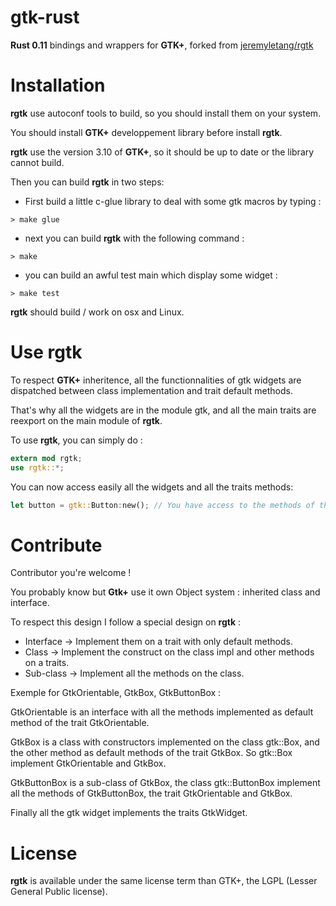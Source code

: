 gtk-rust
====

__Rust 0.11__ bindings and wrappers for __GTK+__, forked from [jeremyletang/rgtk](//github.com/jeremyletang/rgtk)


Installation
============

__rgtk__ use autoconf tools to build, so you should install them on your system.

You should install __GTK+__ developpement library before install __rgtk__.

__rgtk__ use the version 3.10 of __GTK+__, so it should be up to date or the library cannot build.

Then you can build __rgtk__ in two steps: 

* First build a little c-glue library to deal with some gtk macros by typing :

```Shell
> make glue
```

* next you can build __rgtk__ with the following command :

```Shell
> make 
```

* you can build an awful test main which display some widget :

```Shell
> make test
```

__rgtk__ should build / work on osx and Linux.


Use __rgtk__
============

To respect __GTK+__ inheritence, all the functionnalities of gtk widgets are dispatched between class implementation and trait default methods.

That's why all the widgets are in the module gtk, and all the main traits are reexport on the main module of __rgtk__.

To use __rgtk__, you can simply do :

```Rust
extern mod rgtk;
use rgtk::*;
```

You can now access easily all the widgets and all the traits methods:

```Rust
let button = gtk::Button:new(); // You have access to the methods of the button and all the method of the trait GtkButton.
```


Contribute
==========

Contributor you're welcome !

You probably know but __Gtk+__ use it own Object system : inherited class and interface.

To respect this design I follow a special design on __rgtk__ :

* Interface -> Implement them on a trait with only default methods.
* Class -> Implement the construct on the class impl and other methods on a traits.
* Sub-class -> Implement all the methods on the class.

Exemple for GtkOrientable, GtkBox, GtkButtonBox :

GtkOrientable is an interface with all the methods implemented as default method of the trait GtkOrientable.

GtkBox is a class with constructors implemented on the class gtk::Box, and the other method as default methods of the trait GtkBox. So gtk::Box implement GtkOrientable and GtkBox.

GtkButtonBox is a sub-class of GtkBox, the class gtk::ButtonBox implement all the methods of GtkButtonBox, the trait GtkOrientable and GtkBox.

Finally all the gtk widget implements the traits GtkWidget.

License
=======

__rgtk__ is available under the same license term than GTK+, the LGPL (Lesser General Public license). 